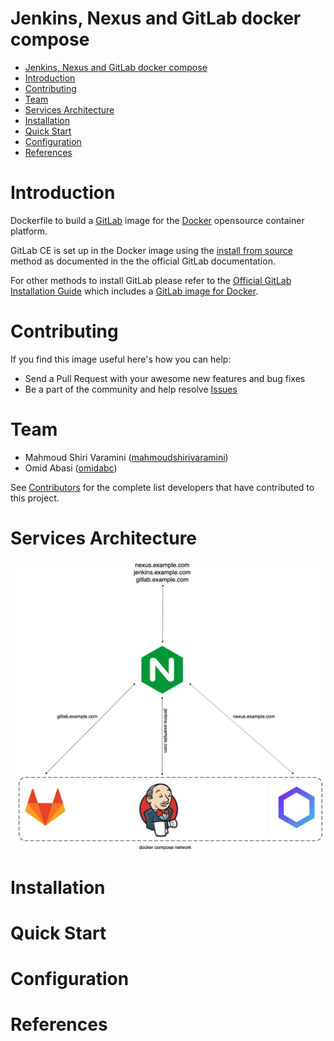 # Jenkins, Nexus and GitLab docker compose

- [Jenkins, Nexus and GitLab docker compose](#jenkins-nexus-and-gitlab-docker-compose)
- [Introduction](#introduction)
- [Contributing](#contributing)
- [Team](#team)
- [Services Architecture](#services-architecture)
- [Installation](#installation)
- [Quick Start](#quick-start)
- [Configuration](#configuration)
- [References](#references)




# Introduction

Dockerfile to build a [GitLab](https://about.gitlab.com/) image for the [Docker](https://www.docker.com/products/docker-engine) opensource container platform.

GitLab CE is set up in the Docker image using the [install from source](https://docs.gitlab.com/ce/install/installation.html) method as documented in the the official GitLab documentation.

For other methods to install GitLab please refer to the [Official GitLab Installation Guide](https://about.gitlab.com/install/) which includes a [GitLab image for Docker](https://docs.gitlab.com/omnibus/docker/).

# Contributing

If you find this image useful here's how you can help:

- Send a Pull Request with your awesome new features and bug fixes
- Be a part of the community and help resolve [Issues](https://github.com/mahmoudshirivaramini/jenkins-nexus-gitlab-docker/issues)

# Team
- Mahmoud Shiri Varamini ([mahmoudshirivaramini](https://github.com/mahmoudshirivaramini))
- Omid Abasi ([omidabc](https://github.com/omidabc))

See [Contributors](../../graphs/contributors) for the complete list developers that have contributed to this project.


# Services Architecture
![picture](./services_architecture.jpg)

# Installation

# Quick Start

# Configuration

# References 